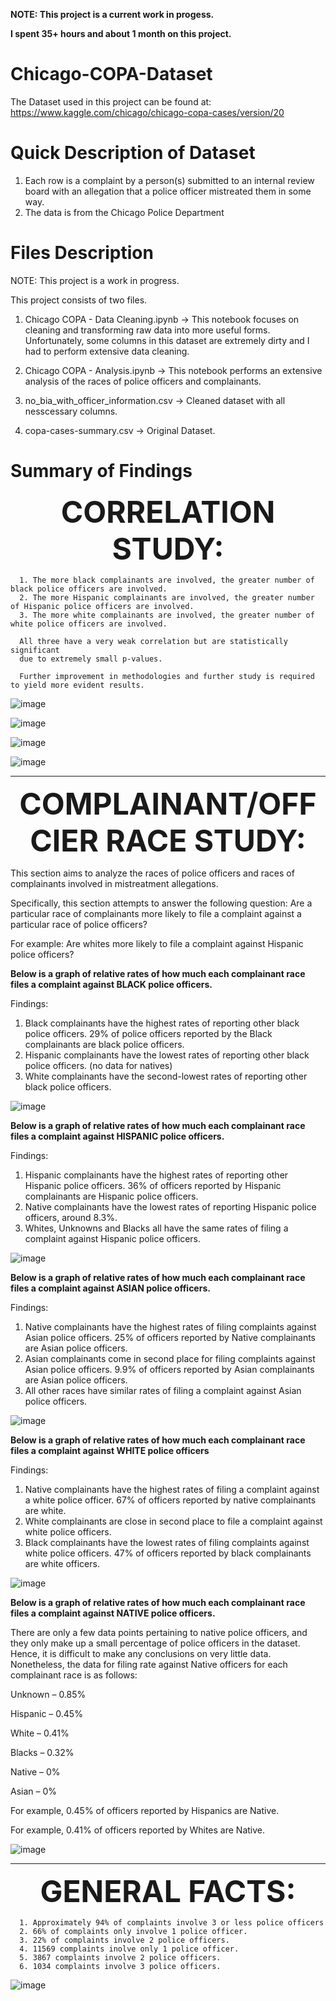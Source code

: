 <b> NOTE: This project is a current work in progess. </b>

<b> I spent 35+ hours and about 1 month on this project. </b>
 
# Chicago-COPA-Dataset

The Dataset used in this project can be found at: https://www.kaggle.com/chicago/chicago-copa-cases/version/20

# Quick Description of Dataset

1. Each row is a complaint by a person(s) submitted to an internal review board with an allegation that a police officer mistreated them in some way. 
2. The data is from the Chicago Police Department

# Files Description

NOTE: This project is a work in progress.

This project consists of two files.

1. Chicago COPA - Data Cleaning.ipynb -> This notebook focuses on cleaning and transforming raw data into more useful forms. Unfortunately, some columns in this dataset are extremely dirty and I had to perform extensive data cleaning.

2. Chicago COPA - Analysis.ipynb -> This notebook performs an extensive analysis of the races of police officers and complainants.

3. no_bia_with_officer_information.csv -> Cleaned dataset with all nesscessary columns.

4. copa-cases-summary.csv -> Original Dataset.

# Summary of Findings

<p align=center> <font size="8"> <b> CORRELATION STUDY: </b> </font> </p>

      1. The more black complainants are involved, the greater number of black police officers are involved.
      2. The more Hispanic complainants are involved, the greater number of Hispanic police officers are involved.
      3. The more white complainants are involved, the greater number of white police officers are involved.

      All three have a very weak correlation but are statistically significant 
      due to extremely small p-values. 
      
      Further improvement in methodologies and further study is required to yield more evident results.

![image](https://user-images.githubusercontent.com/40840760/149868620-1cb3279e-ea3b-4cae-9ebe-f286dd806032.png)

![image](https://user-images.githubusercontent.com/40840760/149868710-083c25e9-42dd-492f-8b20-8bff387ce939.png)

![image](https://user-images.githubusercontent.com/40840760/150880671-64621cd2-bbc4-4323-b12e-19833026b624.png)

![image](https://user-images.githubusercontent.com/40840760/150880717-91d10464-bc95-4a11-8aaf-a8c026822157.png)


------------------------------------------------------------

<p align=center> <font size="8"> <b> COMPLAINANT/OFFCIER RACE STUDY: </b> </font> </p>
 
This section aims to analyze the races of police officers and races of complainants involved in mistreatment allegations.

Specifically, this section attempts to answer the following question: Are a particular race of complainants more likely to file a complaint against a particular race of police officers?

For example: Are whites more likely to file a complaint against Hispanic police officers?


<b> Below is a graph of relative rates of how much each complainant race files a complaint against BLACK police officers. </b>

Findings:

1.	Black complainants have the highest rates of reporting other black police officers. 29% of police officers reported by the Black complainants are black police officers.
2.	Hispanic complainants have the lowest rates of reporting other black police officers. (no data for natives)
3.	White complainants have the second-lowest rates of reporting other black police officers.

![image](https://user-images.githubusercontent.com/40840760/152613661-c8f9e350-1403-4283-8954-22cf31f12f40.png)

<b>Below is a graph of relative rates of how much each complainant race files a complaint against HISPANIC police officers.</b>

Findings:
1.	Hispanic complainants have the highest rates of reporting other Hispanic police officers. 36% of officers reported by Hispanic complainants are Hispanic police officers.
2.	Native complainants have the lowest rates of reporting Hispanic police officers, around 8.3%.
3.	Whites, Unknowns and Blacks all have the same rates of filing a complaint against Hispanic police officers.

![image](https://user-images.githubusercontent.com/40840760/152613717-37e2bf3d-6e7d-44d8-9f85-90cf0ea47222.png)

<b> Below is a graph of relative rates of how much each complainant race files a complaint against ASIAN police officers. </b>

Findings:

1.	Native complainants have the highest rates of filing complaints against Asian police officers. 25% of officers reported by Native complainants are Asian police officers.
2.	Asian complainants come in second place for filing complaints against Asian police officers. 9.9% of officers reported by Asian complainants are Asian police officers.
3.	All other races have similar rates of filing a complaint against Asian police officers.

![image](https://user-images.githubusercontent.com/40840760/152613759-75a00cce-fc46-4f5c-becb-656d1a869ebb.png)

<b> Below is a graph of relative rates of how much each complainant race files a complaint against WHITE police officers </b>

Findings:

1.	Native complainants have the highest rates of filing a complaint against a white police officer. 67% of officers reported by native complainants are white.
2.	White complainants are close in second place to file a complaint against white police officers.
3.	Black complainants have the lowest rates of filing complaints against white police officers. 47% of officers reported by black complainants are white officers.

![image](https://user-images.githubusercontent.com/40840760/152613814-f61e0346-d8cd-4177-a0f3-80a383a2f09f.png)

<b> Below is a graph of relative rates of how much each complainant race files a complaint against NATIVE police officers. </b>

There are only a few data points pertaining to native police officers, and they only make up a small percentage of police officers in the dataset. Hence, it is difficult to make any conclusions on very little data. Nonetheless, the data for filing rate against Native officers for each complainant race is as follows:

Unknown – 0.85%

Hispanic – 0.45%

White – 0.41%

Blacks – 0.32%

Native – 0%

Asian – 0%

For example, 0.45% of officers reported by Hispanics are Native.

For example, 0.41% of officers reported by Whites are Native.

![image](https://user-images.githubusercontent.com/40840760/152614524-86a0eed0-0074-497f-b317-c7c5f45b190f.png)


------------------------------------------------------------------------------
<p align=center> <font size="8"> <b> GENERAL FACTS: </b> </font> </p>

      1. Approximately 94% of complaints involve 3 or less police officers
      2. 66% of complaints only involve 1 police officer.
      3. 22% of complaints involve 2 police officers.
      4. 11569 complaints inolve only 1 police officer.
      5. 3867 complaints involve 2 police officers.
      6. 1034 complaints involve 3 police officers.

![image](https://user-images.githubusercontent.com/40840760/149868844-d0ed4c87-1a15-4b6c-9b38-f0ee9008f601.png)
      


